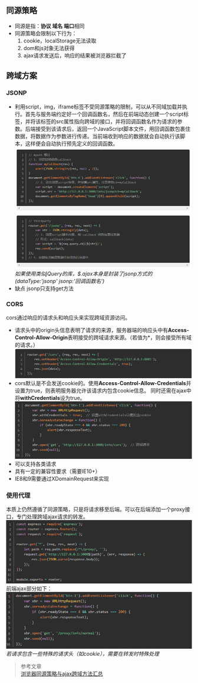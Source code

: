 ## 同源策略
* 同源是指：**协议 域名 端口**相同  
* 同源策略会限制以下行为：
  1. cookie，localStorage无法读取  
  2. dom和js对象无法获得  
  3. ajax请求发送后，响应的结果被浏览器拦截了   

## 跨域方案
### JSONP
* 利用script，img，iframe标签不受同源策略的限制，可以从不同域加载并执行。首先与服务端约定好一个回调函数名，然后在前端动态创建一个script标签，并将该标签的src属性指向跨域的接口，并将回调函数名作为请求的参数。后端接受到该请求后，返回一个JavaScript脚本文件，用回调函数包裹住数据，将数据作为参数进行传递。当前端收到响应的数据就会自动执行该脚本，这样便会自动执行预先定义的回调函数。
![jsonp方案](https://raw.githubusercontent.com/Gloria1124/picgo/main/1611520647(1).png)  
*如果使用类似jQuery的库，$.ajax本身是封装了jsonp方式的(dataType:'jsonp' jsonp:'回调函数名')*
* 缺点
jsonp只支持get方法

### CORS
cors通过响应的请求头和响应头来实现跨域资源访问。  
* 请求头中的origin头信息表明了请求的来源，服务器端的响应头中有**Access-Control-Allow-Origin**表明接受的跨域请求来源。（若值为*，则会接受所有域的请求。）  
![](https://raw.githubusercontent.com/Gloria1124/picgo/main/1611521567(1).png)
* cors默认是不会发送cookie的。使用**Access-Control-Allow-Credentials**并设置为true，则表明服务器允许该请求内包含cookie信息。 同时还需在ajax中将**withCredentials**设为true。 
![](https://raw.githubusercontent.com/Gloria1124/picgo/main/1611521612(1).png)
* 可以支持各类请求  
* 具有一定的兼容性要求（需要IE10+）  
* IE8和9需要通过XDomainRequest来实现  

### 使用代理
本质上仍然遵循了同源策略，只是将请求移至后端。可以在后端添加一个proxy接口，专门处理跨域ajax请求的转发。
![](https://raw.githubusercontent.com/Gloria1124/picgo/main/1611522107(1).png)  
前端ajax部分如下：  
![](https://raw.githubusercontent.com/Gloria1124/picgo/main/1611522160(1).png)
*若请求包含一些特殊的请求头（如cookie），需要在转发时特殊处理*   

> 参考文章  
[浏览器同源策略与ajax跨域方法汇总](https://www.jianshu.com/p/438183ddcea8)
